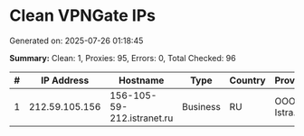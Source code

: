 # Clean VPNGate IPs
Generated on: 2025-07-26 01:18:45

**Summary:** Clean: 1, Proxies: 95, Errors: 0, Total Checked: 96

| # | IP Address | Hostname | Type | Country | Provider |
|---|------------|----------|------|---------|----------|
| 1 | 212.59.105.156 | 156-105-59-212.istranet.ru | Business | RU | OOO Istra.net |
